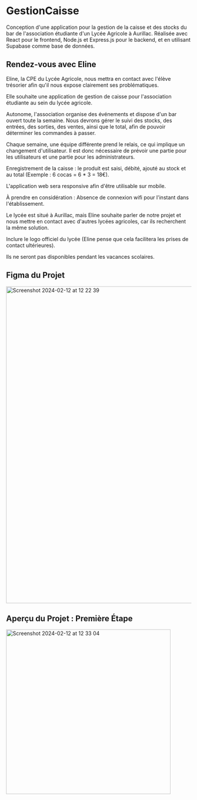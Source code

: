 # GestionCaisse


Conception d'une application pour la gestion de la caisse et des stocks du bar de l'association étudiante d'un Lycée Agricole à Aurillac. Réalisée avec React pour le frontend, Node.js et Express.js pour le backend, et en utilisant Supabase comme base de données.


## Rendez-vous avec Eline

Eline, la CPE du Lycée Agricole, nous mettra en contact avec l'élève trésorier afin qu'il nous expose clairement ses problématiques.

Elle souhaite une application de gestion de caisse pour l'association étudiante au sein du lycée agricole.

Autonome, l'association organise des événements et dispose d'un bar ouvert toute la semaine. Nous devrons gérer le suivi des stocks, des entrées, des sorties, des ventes, ainsi que le total, afin de pouvoir déterminer les commandes à passer.

Chaque semaine, une équipe différente prend le relais, ce qui implique un changement d'utilisateur. Il est donc nécessaire de prévoir une partie pour les utilisateurs et une partie pour les administrateurs.

Enregistrement de la caisse : le produit est saisi, débité, ajouté au stock et au total (Exemple : 6 cocas = 6 * 3 = 18€).

L'application web sera responsive afin d'être utilisable sur mobile.

À prendre en considération : Absence de connexion wifi pour l'instant dans l'établissement.

Le lycée est situé à Aurillac, mais Eline souhaite parler de notre projet et nous mettre en contact avec d'autres lycées agricoles, car ils recherchent la même solution.

Inclure le logo officiel du lycée (Eline pense que cela facilitera les prises de contact ultérieures).

Ils ne seront pas disponibles pendant les vacances scolaires.


## Figma du Projet


<img width="860" alt="Screenshot 2024-02-12 at 12 22 39" src="https://github.com/thaliawoods/GestionCaisse/assets/135039431/cd7ebebf-46d5-4e65-9acf-26c7f1618e93">


## Aperçu du Projet : Première Étape


<img width="447" alt="Screenshot 2024-02-12 at 12 33 04" src="https://github.com/thaliawoods/GestionCaisse/assets/135039431/50b8a5c3-fc1b-4f66-962d-d9675b80cca3">






